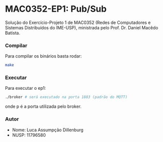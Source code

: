 # MAC0352-EP1: Pub/Sub
Solução do Exercício-Projeto 1 de MAC0352 (Redes de Computadores e Sistemas Distribuídos do IME-USP), ministrada pelo Prof. Dr. Daniel Macêdo Batista.

### Compilar
Para compilar os binários basta rodar:
```sh
make
```

### Executar
Para executar o ep1:
```sh
./broker # será executado na porta 1883 (padrão do MQTT)
```
onde p é a porta utilizada pelo broker.

### Autor
- Nome: Luca Assumpção Dillenburg
- NUSP: 11796580
